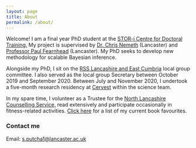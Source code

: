 ```yaml
---
layout: page
title: About
permalink: /about/
---
```


Welcome! I am a final year PhD student at the [STOR-i Centre for Doctoral Training.](https://www.lancaster.ac.uk/stor-i/) My project is supervised by [Dr. Chris Nemeth](https://www.lancaster.ac.uk/~nemeth/) (Lancaster) and [Professor Paul Fearnhead](https://maths.lancs.ac.uk/~fearnhea/) (Lancaster). My PhD seeks to develop new methodology for scalable Bayesian inference. 

Alongside my PhD, I sit on the [RSS Lancashire and East Cumbria](https://rss.org.uk/membership/rss-groups-and-committees/groups/lancashire-east-cumbria/) local group committee. I also served as the local group Secretary between October 2019 and September 2020. Between July and November 2020, I undertook a five-month research residency at [Cervest](https://www.cervest.earth/) within the science team. 

In my spare time, I volunteer as a Trustee for the [North Lancashire Counselling Service,](http://www.northlancscounselling.org.uk/) read extensively and participate occasionally in fitness-related activities. [Click here](https://github.com/sputcha1/book_recs) for a list of my current book favourites.

### Contact me
Email: [s.putcha1@lancaster.ac.uk](mailto:s.putcha1@lancaster.ac.uk)

